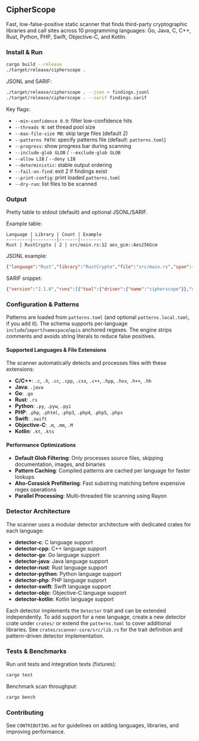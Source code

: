 ## CipherScope

Fast, low-false-positive static scanner that finds third-party cryptographic libraries and call sites across 10 programming languages: Go, Java, C, C++, Rust, Python, PHP, Swift, Objective-C, and Kotlin.

### Install & Run

```bash
cargo build --release
./target/release/cipherscope .
```

JSONL and SARIF:

```bash
./target/release/cipherscope . --json > findings.jsonl
./target/release/cipherscope . --sarif findings.sarif
```

Key flags:
- `--min-confidence 0.9`: filter low-confidence hits
- `--threads N`: set thread pool size
- `--max-file-size MB`: skip large files (default 2)
- `--patterns PATH`: specify patterns file (default: `patterns.toml`)
- `--progress`: show progress bar during scanning
- `--include-glob GLOB` / `--exclude-glob GLOB`
- `--allow LIB` / `--deny LIB`
- `--deterministic`: stable output ordering
- `--fail-on-find`: exit 2 if findings exist
- `--print-config`: print loaded `patterns.toml`
- `--dry-run`: list files to be scanned

### Output

Pretty table to stdout (default) and optional JSONL/SARIF.

Example table:

```text
Language | Library | Count | Example
---------|---------|-------|--------
Rust | RustCrypto | 2 | src/main.rs:12 aes_gcm::Aes256Gcm
```

JSONL example:

```json
{"language":"Rust","library":"RustCrypto","file":"src/main.rs","span":{"line":12,"column":5},"symbol":"aes_gcm::Aes256Gcm","snippet":"use aes_gcm::Aes256Gcm;","confidence":0.99,"detector_id":"detector-rust"}
```

SARIF snippet:

```json
{"version":"2.1.0","runs":[{"tool":{"driver":{"name":"cipherscope"}},"results":[{"ruleId":"detector-rust","message":{"text":"RustCrypto in Rust"}}]}]}
```

### Configuration & Patterns

Patterns are loaded from `patterns.toml` (and optional `patterns.local.toml`, if you add it). The schema supports per-language `include`/`import`/`namespace`/`apis` anchored regexes. The engine strips comments and avoids string literals to reduce false positives.

#### Supported Languages & File Extensions

The scanner automatically detects and processes files with these extensions:

- **C/C++**: `.c`, `.h`, `.cc`, `.cpp`, `.cxx`, `.c++`, `.hpp`, `.hxx`, `.h++`, `.hh`
- **Java**: `.java`
- **Go**: `.go`
- **Rust**: `.rs`
- **Python**: `.py`, `.pyw`, `.pyi`
- **PHP**: `.php`, `.phtml`, `.php3`, `.php4`, `.php5`, `.phps`
- **Swift**: `.swift`
- **Objective-C**: `.m`, `.mm`, `.M`
- **Kotlin**: `.kt`, `.kts`

#### Performance Optimizations

- **Default Glob Filtering**: Only processes source files, skipping documentation, images, and binaries
- **Pattern Caching**: Compiled patterns are cached per language for faster lookups
- **Aho-Corasick Prefiltering**: Fast substring matching before expensive regex operations
- **Parallel Processing**: Multi-threaded file scanning using Rayon

### Detector Architecture

The scanner uses a modular detector architecture with dedicated crates for each language:

- **detector-c**: C language support
- **detector-cpp**: C++ language support  
- **detector-go**: Go language support
- **detector-java**: Java language support
- **detector-rust**: Rust language support
- **detector-python**: Python language support
- **detector-php**: PHP language support
- **detector-swift**: Swift language support
- **detector-objc**: Objective-C language support
- **detector-kotlin**: Kotlin language support

Each detector implements the `Detector` trait and can be extended independently. To add support for a new language, create a new detector crate under `crates/` or extend the `patterns.toml` to cover additional libraries. See `crates/scanner-core/src/lib.rs` for the trait definition and pattern-driven detector implementation.

### Tests & Benchmarks

Run unit tests and integration tests (fixtures):

```bash
cargo test
```

Benchmark scan throughput:

```bash
cargo bench
```

### Contributing

See `CONTRIBUTING.md` for guidelines on adding languages, libraries, and improving performance.

